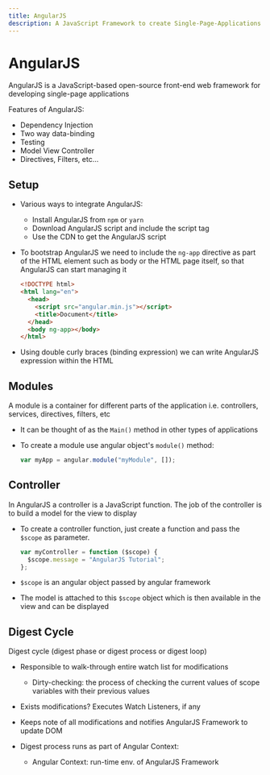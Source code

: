 ```yaml
---
title: AngularJS
description: A JavaScript Framework to create Single-Page-Applications (SPA)s
---
```


# AngularJS

AngularJS is a JavaScript-based open-source front-end web framework for developing single-page applications

Features of AngularJS:

- Dependency Injection
- Two way data-binding
- Testing
- Model View Controller
- Directives, Filters, etc...

## Setup

- Various ways to integrate AngularJS:

  - Install AngularJS from `npm` or `yarn`
  - Download AngularJS script and include the script tag
  - Use the CDN to get the AngularJS script

- To bootstrap AngularJS we need to include the `ng-app` directive as part of the HTML element such as body or the HTML page itself, so that AngularJS can start managing it

  ```html
  <!DOCTYPE html>
  <html lang="en">
    <head>
      <script src="angular.min.js"></script>
      <title>Document</title>
    </head>
    <body ng-app></body>
  </html>
  ```

- Using double curly braces (binding expression) we can write AngularJS expression within the HTML

## Modules

A module is a container for different parts of the application i.e. controllers, services, directives, filters, etc

- It can be thought of as the `Main()` method in other types of applications

- To create a module use angular object's `module()` method:

  ```javascript
  var myApp = angular.module("myModule", []);
  ```

## Controller

In AngularJS a controller is a JavaScript function. The job of the controller is to build a model for the view to display

- To create a controller function, just create a function and pass the `$scope` as parameter.

  ```javascript
  var myController = function ($scope) {
    $scope.message = "AngularJS Tutorial";
  };
  ```

- `$scope` is an angular object passed by angular framework
- The model is attached to this `$scope` object which is then available in the view and can be displayed

## Digest Cycle

Digest cycle (digest phase or digest process or digest loop)

- Responsible to walk-through entire watch list for modifications

  - Dirty-checking: the process of checking the current values of scope variables with their previous values

- Exists modifications? Executes Watch Listeners, if any

- Keeps note of all modifications and notifies AngularJS Framework to update DOM

- Digest process runs as part of Angular Context:

  - Angular Context: run-time env. of AngularJS Framework
